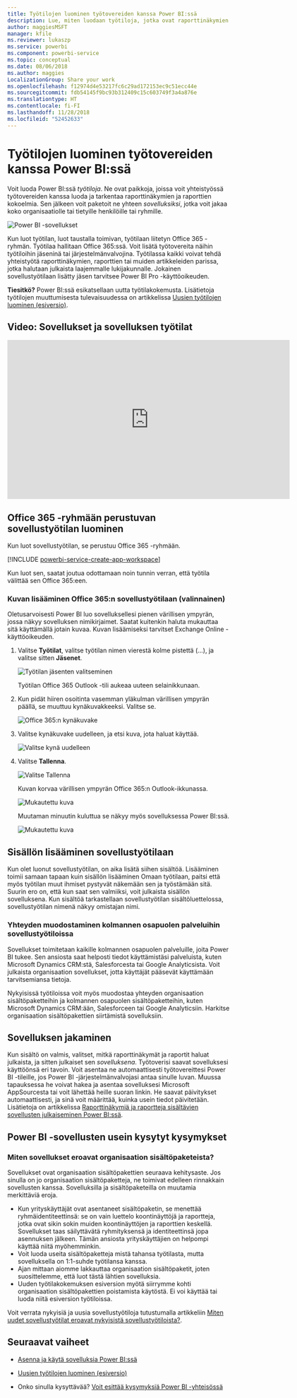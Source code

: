```yaml
---
title: Työtilojen luominen työtovereiden kanssa Power BI:ssä
description: Lue, miten luodaan työtiloja, jotka ovat raporttinäkymien ja raporttien kokoelmia, joiden avulla voit kuvata organisaatiosi keskeisiä mittalukuja.
author: maggiesMSFT
manager: kfile
ms.reviewer: lukaszp
ms.service: powerbi
ms.component: powerbi-service
ms.topic: conceptual
ms.date: 08/06/2018
ms.author: maggies
LocalizationGroup: Share your work
ms.openlocfilehash: f12974d4e53217fc6c29ad172153ec9c51ecc44e
ms.sourcegitcommit: fdb54145f9bc93b312409c15c603749f3a4a876e
ms.translationtype: HT
ms.contentlocale: fi-FI
ms.lasthandoff: 11/28/2018
ms.locfileid: "52452633"
---
```

# <a name="create-workspaces-with-your-colleagues-in-power-bi"></a>Työtilojen luominen työtovereiden kanssa Power BI:ssä

Voit luoda Power BI:ssä *työtiloja*. Ne ovat paikkoja, joissa voit yhteistyössä työtovereiden kanssa luoda ja tarkentaa raporttinäkymien ja raporttien kokoelmia. Sen jälkeen voit paketoit ne yhteen *sovelluksiksi*, jotka voit jakaa koko organisaatiolle tai tietyille henkilöille tai ryhmille. 

![Power BI -sovellukset](media/service-create-workspaces/power-bi-apps-left-nav.png)

Kun luot työtilan, luot taustalla toimivan, työtilaan liitetyn Office 365 -ryhmän. Työtilaa hallitaan Office 365:ssä. Voit lisätä työtovereita näihin työtiloihin jäseninä tai järjestelmänvalvojina. Työtilassa kaikki voivat tehdä yhteistyötä raporttinäkymien, raporttien tai muiden artikkeleiden parissa, jotka halutaan julkaista laajemmalle lukijakunnalle. Jokainen sovellustyötilaan lisätty jäsen tarvitsee Power BI Pro -käyttöoikeuden. 

**Tiesitkö?** Power BI:ssä esikatsellaan uutta työtilakokemusta. Lisätietoja työtilojen muuttumisesta tulevaisuudessa on artikkelissa [Uusien työtilojen luominen (esiversio)](service-create-the-new-workspaces.md). 

## <a name="video-apps-and-app-workspaces"></a>Video: Sovellukset ja sovelluksen työtilat
<iframe width="640" height="360" src="https://www.youtube.com/embed/Ey5pyrr7Lk8?showinfo=0" frameborder="0" allowfullscreen></iframe>

## <a name="create-an-app-workspace-based-on-an-office-365-group"></a>Office 365 -ryhmään perustuvan sovellustyötilan luominen

Kun luot sovellustyötilan, se perustuu Office 365 -ryhmään.

[!INCLUDE [powerbi-service-create-app-workspace](./includes/powerbi-service-create-app-workspace.md)]

Kun luot sen, saatat joutua odottamaan noin tunnin verran, että työtila välittää sen Office 365:een. 

### <a name="add-an-image-to-your-office-365-app-workspace-optional"></a>Kuvan lisääminen Office 365:n sovellustyötilaan (valinnainen)
Oletusarvoisesti Power BI luo sovelluksellesi pienen värillisen ympyrän, jossa näkyy sovelluksen nimikirjaimet. Saatat kuitenkin haluta mukauttaa sitä käyttämällä jotain kuvaa. Kuvan lisäämiseksi tarvitset Exchange Online -käyttöoikeuden.

1. Valitse **Työtilat**, valitse työtilan nimen vierestä kolme pistettä (...), ja valitse sitten **Jäsenet**. 
   
     ![Työtilan jäsenten valitseminen](media/service-create-distribute-apps/power-bi-apps-workspace-members.png)
   
    Työtilan Office 365 Outlook -tili aukeaa uuteen selainikkunaan.
2. Kun pidät hiiren osoitinta vasemman yläkulman värillisen ympyrän päällä, se muuttuu kynäkuvakkeeksi. Valitse se.
   
     ![Office 365:n kynäkuvake](media/service-create-distribute-apps/power-bi-apps-workspace-edit-image.png)
3. Valitse kynäkuvake uudelleen, ja etsi kuva, jota haluat käyttää.
   
     ![Valitse kynä uudelleen](media/service-create-distribute-apps/power-bi-apps-workspace-edit-group.png)

4. Valitse **Tallenna**.
   
     ![Valitse Tallenna](media/service-create-distribute-apps/power-bi-apps-workspace-save-image.png)
   
    Kuvan korvaa värillisen ympyrän Office 365:n Outlook-ikkunassa. 
   
     ![Mukautettu kuva](media/service-create-distribute-apps/power-bi-apps-workspace-image-in-office-365.png)
   
    Muutaman minuutin kuluttua se näkyy myös sovelluksessa Power BI:ssä.
   
     ![Mukautettu kuva](media/service-create-distribute-apps/power-bi-apps-image.png)

## <a name="add-content-to-your-app-workspace"></a>Sisällön lisääminen sovellustyötilaan

Kun olet luonut sovellustyötilan, on aika lisätä siihen sisältöä. Lisääminen toimii samaan tapaan kuin sisällön lisääminen Omaan työtilaan, paitsi että myös työtilan muut ihmiset pystyvät näkemään sen ja työstämään sitä. Suurin ero on, että kun saat sen valmiiksi, voit julkaista sisällön sovelluksena. Kun sisältöä tarkastellaan sovellustyötilan sisältöluettelossa, sovellustyötilan nimenä näkyy omistajan nimi.

### <a name="connect-to-third-party-services-in-app-workspaces"></a>Yhteyden muodostaminen kolmannen osapuolen palveluihin sovellustyötiloissa

Sovellukset toimitetaan kaikille kolmannen osapuolen palveluille, joita Power BI tukee. Sen ansiosta saat helposti tiedot käyttämistäsi palveluista, kuten Microsoft Dynamics CRM:stä, Salesforcesta tai Google Analyticsista. Voit julkaista organisaation sovellukset, jotta käyttäjät pääsevät käyttämään tarvitsemiansa tietoja.

Nykyisissä työtiloissa voit myös muodostaa yhteyden organisaation sisältöpaketteihin ja kolmannen osapuolen sisältöpaketteihin, kuten Microsoft Dynamics CRM:ään, Salesforceen tai Google Analyticsiin. Harkitse organisaation sisältöpakettien siirtämistä sovelluksiin.

## <a name="distribute-an-app"></a>Sovelluksen jakaminen

Kun sisältö on valmis, valitset, mitkä raporttinäkymät ja raportit haluat julkaista, ja sitten julkaiset sen *sovelluksena*. Työtoverisi saavat sovelluksesi käyttöönsä eri tavoin. Voit asentaa ne automaattisesti työtovereittesi Power BI -tileille, jos Power BI -järjestelmänvalvojasi antaa sinulle luvan. Muussa tapauksessa he voivat hakea ja asentaa sovelluksesi Microsoft AppSourcesta tai voit lähettää heille suoran linkin. He saavat päivitykset automaattisesti, ja sinä voit määrittää, kuinka usein tiedot päivitetään. Lisätietoja on artikkelissa [Raporttinäkymiä ja raportteja sisältävien sovellusten julkaiseminen Power BI:ssä](service-create-distribute-apps.md).

## <a name="power-bi-apps-faq"></a>Power BI -sovellusten usein kysytyt kysymykset

### <a name="how-are-apps-different-from-organizational-content-packs"></a>Miten sovellukset eroavat organisaation sisältöpaketeista?
Sovellukset ovat organisaation sisältöpakettien seuraava kehitysaste. Jos sinulla on jo organisaation sisältöpaketteja, ne toimivat edelleen rinnakkain sovellusten kanssa. Sovelluksilla ja sisältöpaketeilla on muutamia merkittäviä eroja. 

* Kun yrityskäyttäjät ovat asentaneet sisältöpaketin, se menettää ryhmäidentiteettinsä: se on vain luettelo koontinäyttöjä ja raportteja, jotka ovat sikin sokin muiden koontinäyttöjen ja raporttien keskellä. Sovellukset taas säilyttävätä ryhmityksensä ja identiteettinsä jopa asennuksen jälkeen. Tämän ansiosta yrityskäyttäjien on helpompi käyttää niitä myöhemminkin.
* Voit luoda useita sisältöpaketteja mistä tahansa työtilasta, mutta sovelluksella on 1:1-suhde työtilansa kanssa. 
* Ajan mittaan aiomme lakkauttaa organisaation sisältöpaketit, joten suosittelemme, että luot tästä lähtien sovelluksia.  
* Uuden työtilakokemuksen esiversion myötä siirrymme kohti organisaation sisältöpakettien poistamista käytöstä. Ei voi käyttää tai luoda niitä esiversion työtiloissa.

Voit verrata nykyisiä ja uusia sovellustyötiloja tutustumalla artikkeliin [Miten uudet sovellustyötilat eroavat nykyisistä sovellustyötiloista?](service-create-the-new-workspaces.md#how-are-the-new-app-workspaces-different-from-current-app-workspaces). 

## <a name="next-steps"></a>Seuraavat vaiheet
* [Asenna ja käytä sovelluksia Power BI:ssä](service-create-distribute-apps.md)
- [Uusien työtilojen luominen (esiversio)](service-create-the-new-workspaces.md)
* Onko sinulla kysyttävää? [Voit esittää kysymyksiä Power BI -yhteisössä](http://community.powerbi.com/)

